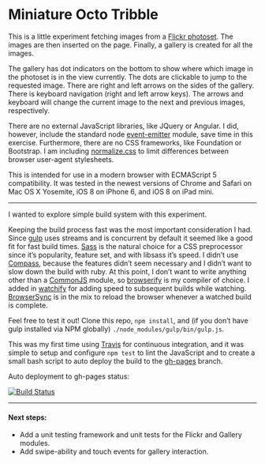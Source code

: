 # Miniature Octo Tribble

This is a little experiment fetching images from a [Flickr
photoset](https://www.flickr.com/photos/heatherpeaches/sets/72157639383517453/).
The images are then inserted on the page. Finally, a gallery is created for
all the images.

The gallery has dot indicators on the bottom to show where which image in the
photoset is in the view currently. The dots are clickable to jump to the
requested image. There are right and left arrows on the sides of the gallery.
There is keyboard navigation (right and left arrow keys). The arrows and
keyboard will change the current image to the next and previous images,
respectively.

There are no external JavaScript libraries, like JQuery or Angular. I did, however, include the
standard node [event-emitter](http://nodejs.org/api/events.html) module, save time in this
exercise. Furthermore, there are no CSS frameworks, like Foundation or Bootstrap. I am
including [normalize.css](http://necolas.github.io/normalize.css/) to limit differences between
browser user-agent stylesheets.

This is intended for use in a modern browser with ECMAScript 5 compatibility. It was tested in
the newest versions of Chrome and Safari on Mac OS X Yosemite, iOS 8 on iPhone 6, and iOS 8 on
iPad mini.

---

I wanted to explore simple build system with this experiment.

Keeping the build process fast was the most important consideration I had. Since
[gulp](http://gulpjs.com) uses streams and is concurrent by default it seemed like a good fit
for fast build times. [Sass](http://sass-lang.com) is the natural choice for a CSS preprocessor
since it’s popularity, feature set, and with libsass it’s speed. I didn’t use
[Compass](http://compass-style.org), because the features didn’t seem necessary and I didn’t
want to slow down the build with ruby. At this point, I don’t want to write anything other than
a [CommonJS](http://wiki.commonjs.org/wiki/CommonJS) module, so
[browserify](http://browserify.org) is my compiler of choice. I added in
[watchify](https://github.com/substack/watchify) for adding speed to subsequent builds while
watching. [BrowserSync](http://www.browsersync.io) is in the mix to reload the browser whenever
a watched build is complete.

Feel free to test it out! Clone this repo, `npm install`, and (if you don’t have gulp installed
via NPM globally) `./node_modules/gulp/bin/gulp.js`.

This was my first time using [Travis](https://travis-ci.org/donotknow/miniature-octo-tribble)
for continuous integration, and it was simple to setup and configure `npm test` to lint the
JavaScript and to create a small bash script to auto deploy the build to the
[gh-pages](https://donotknow.github.io/miniature-octo-tribble/) branch.

Auto deployment to gh-pages status:

[![Build Status](https://travis-ci.org/donotknow/miniature-octo-tribble.svg?branch=master)](https://travis-ci.org/donotknow/miniature-octo-tribble)

---

#### Next steps:
* Add a unit testing  framework and unit tests for the Flickr and Gallery modules.
* Add swipe-ability and touch events for gallery interaction.
